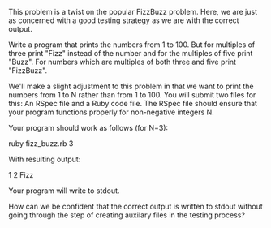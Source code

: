 This problem is a twist on the popular FizzBuzz problem.
Here, we are just as concerned with a good testing strategy as we are with the correct output.


Write a program that prints the numbers from 1 to 100.
But for multiples of three print "Fizz" instead of the number
and for the multiples of five print "Buzz".
For numbers which are multiples of both three and five print "FizzBuzz".

We'll make a slight adjustment to this problem in that we want to print the numbers from 1 to N
rather than from 1 to 100.
You will submit two files for this: An RSpec file and a Ruby code file.
The RSpec file should ensure that your program
functions properly for non-negative integers N.

Your program should work as follows (for N=3):

ruby fizz_buzz.rb 3

With resulting output:

1
2
Fizz

Your program will write to stdout.

How can we be confident that the correct output is written to stdout without going through the step of
creating auxilary files in the testing process?
